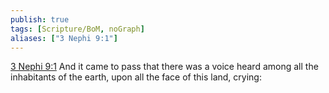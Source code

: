 ```yaml
---
publish: true
tags: [Scripture/BoM, noGraph]
aliases: ["3 Nephi 9:1"]
---
```

[3 Nephi 9:1](https://churchofjesuschrist.org/study/scriptures/bofm/3-ne/9?lang=eng&id=p1#p1) And it came to pass that there was a voice heard among all the inhabitants of the earth, upon all the face of this land, crying:
